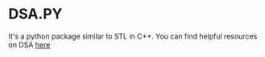 # DSA.PY
It's a python package similar to STL in C++.
You can find helpful resources on DSA <a href="https://dsa-py.gitbook.io/graphs/" target = "_blank">here</a>
